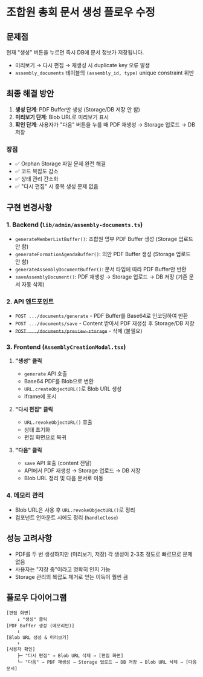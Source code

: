 # 조합원 총회 문서 생성 플로우 수정

## 문제점

현재 "생성" 버튼을 누르면 즉시 DB에 문서 정보가 저장됩니다.

- 미리보기 → 다시 편집 → 재생성 시 duplicate key 오류 발생
- `assembly_documents` 테이블의 `(assembly_id, type)` unique constraint 위반

## 최종 해결 방안

1. **생성 단계**: PDF Buffer만 생성 (Storage/DB 저장 안 함)
2. **미리보기 단계**: Blob URL로 미리보기 표시
3. **확인 단계**: 사용자가 "다음" 버튼을 누를 때 PDF 재생성 → Storage 업로드 → DB 저장

### 장점

- ✅ Orphan Storage 파일 문제 완전 해결
- ✅ 코드 복잡도 감소
- ✅ 상태 관리 간소화
- ✅ "다시 편집" 시 중복 생성 문제 없음

## 구현 변경사항

### 1. Backend (`lib/admin/assembly-documents.ts`)

- `generateMemberListBuffer()`: 조합원 명부 PDF Buffer 생성 (Storage 업로드 안 함)
- `generateFormationAgendaBuffer()`: 의안 PDF Buffer 생성 (Storage 업로드 안 함)
- `generateAssemblyDocumentBuffer()`: 문서 타입에 따라 PDF Buffer만 반환
- `saveAssemblyDocument()`: PDF 재생성 → Storage 업로드 → DB 저장 (기존 문서 자동 삭제)

### 2. API 엔드포인트

- `POST .../documents/generate` - PDF Buffer를 Base64로 인코딩하여 반환
- `POST .../documents/save` - Content 받아서 PDF 재생성 후 Storage/DB 저장
- ~~`POST .../documents/preview-storage`~~ - 삭제 (불필요)

### 3. Frontend (`AssemblyCreationModal.tsx`)

1. **"생성" 클릭**

   - `generate` API 호출
   - Base64 PDF를 Blob으로 변환
   - `URL.createObjectURL()`로 Blob URL 생성
   - iframe에 표시

2. **"다시 편집" 클릭**

   - `URL.revokeObjectURL()` 호출
   - 상태 초기화
   - 편집 화면으로 복귀

3. **"다음" 클릭**
   - `save` API 호출 (content 전달)
   - API에서 PDF 재생성 → Storage 업로드 → DB 저장
   - Blob URL 정리 및 다음 문서로 이동

### 4. 메모리 관리

- Blob URL은 사용 후 `URL.revokeObjectURL()`로 정리
- 컴포넌트 언마운트 시에도 정리 (`handleClose`)

## 성능 고려사항

- PDF를 두 번 생성하지만 (미리보기, 저장) 각 생성이 2-3초 정도로 빠르므로 문제없음
- 사용자는 "저장 중"이라고 명확히 인지 가능
- Storage 관리의 복잡도 제거로 얻는 이득이 훨씬 큼

## 플로우 다이어그램

```
[편집 화면]
    ↓ "생성" 클릭
[PDF Buffer 생성 (메모리만)]
    ↓
[Blob URL 생성 & 미리보기]
    ↓
[사용자 확인]
    ├─ "다시 편집" → Blob URL 삭제 → [편집 화면]
    └─ "다음" → PDF 재생성 → Storage 업로드 → DB 저장 → Blob URL 삭제 → [다음 문서]
```
